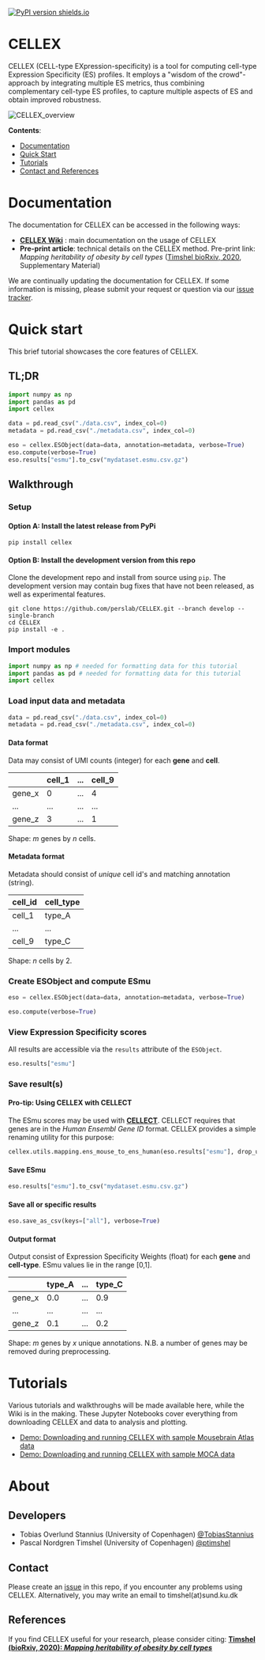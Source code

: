 [![PyPI version shields.io](https://img.shields.io/pypi/v/cellex.svg)](https://pypi.python.org/pypi/cellex/)

# CELLEX
CELLEX (CELL-type EXpression-specificity) is a tool for computing cell-type Expression Specificity (ES) profiles. It employs a "wisdom of the crowd"-approach by integrating multiple ES metrics, thus combining complementary cell-type ES profiles, to capture multiple aspects of ES and obtain improved robustness.

![CELLEX_overview](https://user-images.githubusercontent.com/5487016/72679348-9662cf80-3aae-11ea-9d07-c4cea1daec5f.png)

**Contents**:
- [Documentation](https://github.com/perslab/CELLECT#documentation)
- [Quick Start](https://github.com/perslab/CELLECT#quick-start)
- [Tutorials](https://github.com/perslab/CELLECT#tutorials)
- [Contact and References](https://github.com/perslab/CELLECT#about)

# Documentation
The documentation for CELLEX can be accessed in the following ways:

- **[CELLEX Wiki](https://github.com/perslab/CELLEX/wiki)** : main documentation on the usage of CELLEX
- **Pre-print article**: technical details on the CELLEX method. Pre-print link: _Mapping heritability of obesity by cell types_ 
([Timshel bioRxiv, 2020](https://www.biorxiv.org/content/10.1101/2020.01.27.920033v1), Supplementary Material)


We are continually updating the documentation for CELLEX. If some information is missing, please submit your request or question via our [issue tracker](https://github.com/perslab/CELLECT/issues).


# Quick start
This brief tutorial showcases the core features of CELLEX.

## TL;DR
```python
import numpy as np
import pandas as pd
import cellex

data = pd.read_csv("./data.csv", index_col=0)
metadata = pd.read_csv("./metadata.csv", index_col=0)

eso = cellex.ESObject(data=data, annotation=metadata, verbose=True)
eso.compute(verbose=True)
eso.results["esmu"].to_csv("mydataset.esmu.csv.gz")
```

## Walkthrough
### Setup
#### Option A: Install the latest release from PyPi
```
pip install cellex
```

#### Option B: Install the development version from this repo
Clone the development repo and install from source using `pip`. The development version may contain bug fixes that have not been released, as well as experimental features.

```
git clone https://github.com/perslab/CELLEX.git --branch develop --single-branch
cd CELLEX
pip install -e .
```

### Import modules
```python
import numpy as np # needed for formatting data for this tutorial
import pandas as pd # needed for formatting data for this tutorial
import cellex
```

### Load input data and metadata
```python
data = pd.read_csv("./data.csv", index_col=0)
metadata = pd.read_csv("./metadata.csv", index_col=0)
```

#### Data format
Data may consist of UMI counts (integer) for each **gene** and **cell**.

|               | cell_1                | ... | cell_9                 |
|---------------|-----------------------|-----|------------------------|
| gene_x        | 0                     | ... | 4                      |
| ...           | ...                   | ... | ...                    |
| gene_z        | 3                     | ... | 1                      |

Shape: *m* genes by *n* cells.

#### Metadata format
Metadata should consist of *unique* cell id's and matching annotation (string).

| cell_id                | cell_type |
|------------------------|-----------|
| cell_1                 | type_A    |
| ...                    | ...       |
| cell_9                 | type_C    |

Shape: *n* cells by 2.

### Create ESObject and compute ESmu

```python
eso = cellex.ESObject(data=data, annotation=metadata, verbose=True)

eso.compute(verbose=True)
```

### View Expression Specificity scores
All results are accessible via the `results` attribute of the `ESObject`.

```python
eso.results["esmu"]
```

### Save result(s)
#### Pro-tip: Using CELLEX with CELLECT
The ESmu scores may be used with **[CELLECT](https://github.com/perslab/CELLECT)**. CELLECT requires that genes are in the *Human Ensembl Gene ID* format. CELLEX provides a simple renaming utility for this purpose:

```python
cellex.utils.mapping.ens_mouse_to_ens_human(eso.results["esmu"], drop_unmapped=True, verbose=True)
```

#### Save ESmu

```python
eso.results["esmu"].to_csv("mydataset.esmu.csv.gz")
```

#### Save all or specific results

```python
eso.save_as_csv(keys=["all"], verbose=True)
```

#### Output format
Output consist of Expression Specificity Weights (float) for each **gene** and **cell-type**. ESmu values lie in the range [0,1].

|               | type_A                | ... | type_C                 |
|---------------|-----------------------|-----|------------------------|
| gene_x        | 0.0                   | ... | 0.9                    |
| ...           | ...                   | ... | ...                    |
| gene_z        | 0.1                   | ... | 0.2                    |

Shape: *m* genes by *x* unique annotations. N.B. a number of genes may be removed during preprocessing.



# Tutorials
Various tutorials and walkthroughs will be made available here, while the Wiki is in the making. These Jupyter Notebooks cover everything from downloading CELLEX and data to analysis and plotting.

* [Demo: Downloading and running CELLEX with sample Mousebrain Atlas data](docs/tutorials/demo_mousebrain_vascular_cells.ipynb)
* [Demo: Downloading and running CELLEX with sample MOCA data](docs/tutorials/demo_moca_100k.ipynb)


# About

## Developers
- Tobias Overlund Stannius (University of Copenhagen) [@TobiasStannius](https://twitter.com/TobiasStannius)
- Pascal Nordgren Timshel (University of Copenhagen) [@ptimshel](https://twitter.com/ptimshel)

## Contact
Please create an [issue](https://github.com/perslab/CELLECT/issues) in this repo, if you encounter any problems using CELLEX. Alternatively, you may write an email to timshel(at)sund.ku.dk

## References

If you find CELLEX useful for your research, please consider citing: 
**[Timshel (bioRxiv, 2020): _Mapping heritability of obesity by cell types_](https://www.biorxiv.org/content/10.1101/2020.01.27.920033v1)**
